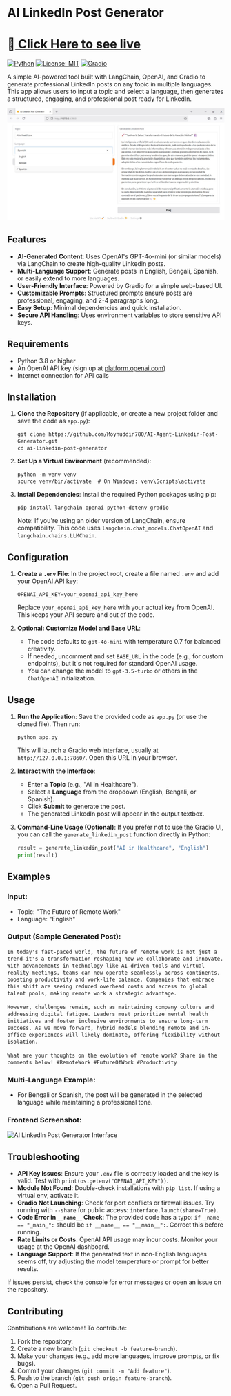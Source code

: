 # AI LinkedIn Post Generator
# 📸[ Click Here to see live ](https://www.linkedin.com/posts/moynuddin-al-masum-683102375_ai-openai-langchain-activity-7370021032008581120-INVM?utm_source=share&utm_medium=member_android&rcm=ACoAAFy97UMBvYCDuI65RXVqWNIg-pbSkPfXBng)


[![Python](https://img.shields.io/badge/Python-3.8%2B-blue.svg)](https://www.python.org/)
[![License: MIT](https://img.shields.io/badge/License-MIT-yellow.svg)](https://opensource.org/licenses/MIT)
[![Gradio](https://img.shields.io/badge/Gradio-Interface-orange.svg)](https://gradio.app/)

A simple AI-powered tool built with LangChain, OpenAI, and Gradio to generate professional LinkedIn posts on any topic in multiple languages. This app allows users to input a topic and select a language, then generates a structured, engaging, and professional post ready for LinkedIn.

![Demo Screenshot](Frontend%20Image.jpg)



## Features

- **AI-Generated Content**: Uses OpenAI's GPT-4o-mini (or similar models) via LangChain to create high-quality LinkedIn posts.
- **Multi-Language Support**: Generate posts in English, Bengali, Spanish, or easily extend to more languages.
- **User-Friendly Interface**: Powered by Gradio for a simple web-based UI.
- **Customizable Prompts**: Structured prompts ensure posts are professional, engaging, and 2-4 paragraphs long.
- **Easy Setup**: Minimal dependencies and quick installation.
- **Secure API Handling**: Uses environment variables to store sensitive API keys.

## Requirements

- Python 3.8 or higher
- An OpenAI API key (sign up at [platform.openai.com](https://platform.openai.com/))
- Internet connection for API calls

## Installation

1. **Clone the Repository** (if applicable, or create a new project folder and save the code as `app.py`):
   ```
   git clone https://github.com/Moynuddin780/AI-Agent-Linkedin-Post-Generator.git
   cd ai-linkedin-post-generator
   ```

2. **Set Up a Virtual Environment** (recommended):
   ```
   python -m venv venv
   source venv/bin/activate  # On Windows: venv\Scripts\activate
   ```

3. **Install Dependencies**:
   Install the required Python packages using pip:
   ```
   pip install langchain openai python-dotenv gradio
   ```

   Note: If you're using an older version of LangChain, ensure compatibility. This code uses `langchain.chat_models.ChatOpenAI` and `langchain.chains.LLMChain`.

## Configuration

1. **Create a `.env` File**:
   In the project root, create a file named `.env` and add your OpenAI API key:
   ```
   OPENAI_API_KEY=your_openai_api_key_here
   ```

   Replace `your_openai_api_key_here` with your actual key from OpenAI. This keeps your API secure and out of the code.

2. **Optional: Customize Model and Base URL**:
   - The code defaults to `gpt-4o-mini` with temperature 0.7 for balanced creativity.
   - If needed, uncomment and set `BASE_URL` in the code (e.g., for custom endpoints), but it's not required for standard OpenAI usage.
   - You can change the model to `gpt-3.5-turbo` or others in the `ChatOpenAI` initialization.

## Usage

1. **Run the Application**:
   Save the provided code as `app.py` (or use the cloned file). Then run:
   ```
   python app.py
   ```

   This will launch a Gradio web interface, usually at `http://127.0.0.1:7860/`. Open this URL in your browser.

2. **Interact with the Interface**:
   - Enter a **Topic** (e.g., "AI in Healthcare").
   - Select a **Language** from the dropdown (English, Bengali, or Spanish).
   - Click **Submit** to generate the post.
   - The generated LinkedIn post will appear in the output textbox.

3. **Command-Line Usage (Optional)**:
   If you prefer not to use the Gradio UI, you can call the `generate_linkedin_post` function directly in Python:
   ```python
   result = generate_linkedin_post("AI in Healthcare", "English")
   print(result)
   ```

## Examples

### Input:
- Topic: "The Future of Remote Work"
- Language: "English"

### Output (Sample Generated Post):
```
In today's fast-paced world, the future of remote work is not just a trend—it's a transformation reshaping how we collaborate and innovate. With advancements in technology like AI-driven tools and virtual reality meetings, teams can now operate seamlessly across continents, boosting productivity and work-life balance. Companies that embrace this shift are seeing reduced overhead costs and access to global talent pools, making remote work a strategic advantage.

However, challenges remain, such as maintaining company culture and addressing digital fatigue. Leaders must prioritize mental health initiatives and foster inclusive environments to ensure long-term success. As we move forward, hybrid models blending remote and in-office experiences will likely dominate, offering flexibility without isolation.

What are your thoughts on the evolution of remote work? Share in the comments below! #RemoteWork #FutureOfWork #Productivity
```

### Multi-Language Example:
- For Bengali or Spanish, the post will be generated in the selected language while maintaining a professional tone.

### Frontend Screenshot:
![AI LinkedIn Post Generator Interface](https://i.imgur.com/attachment-url-here.jpg)

## Troubleshooting

- **API Key Issues**: Ensure your `.env` file is correctly loaded and the key is valid. Test with `print(os.getenv("OPENAI_API_KEY"))`.
- **Module Not Found**: Double-check installations with `pip list`. If using a virtual env, activate it.
- **Gradio Not Launching**: Check for port conflicts or firewall issues. Try running with `--share` for public access: `interface.launch(share=True)`.
- **Code Error in `__name__` Check**: The provided code has a typo: `if _name_ == "_main_":` should be `if __name__ == "__main__":`. Correct this before running.
- **Rate Limits or Costs**: OpenAI API usage may incur costs. Monitor your usage at the OpenAI dashboard.
- **Language Support**: If the generated text in non-English languages seems off, try adjusting the model temperature or prompt for better results.

If issues persist, check the console for error messages or open an issue on the repository.

## Contributing

Contributions are welcome! To contribute:

1. Fork the repository.
2. Create a new branch (`git checkout -b feature-branch`).
3. Make your changes (e.g., add more languages, improve prompts, or fix bugs).
4. Commit your changes (`git commit -m "Add feature"`).
5. Push to the branch (`git push origin feature-branch`).
6. Open a Pull Request.


